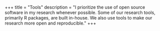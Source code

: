 +++
title = "Tools"
description = "I prioritize the use of open source software in my research whenever possible. Some of our research tools, primarily R packages, are built in-house. We also use tools to make our research more open and reproducible."
+++

